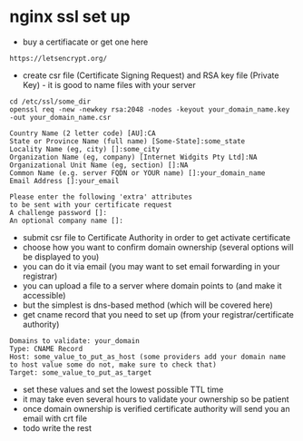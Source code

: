# nginx ssl set up
- buy a certifiacate or get one here
```
https://letsencrypt.org/
```
- create csr file (Certificate Signing Request) and RSA key file (Private Key) - it is good to name files with your server
```
cd /etc/ssl/some_dir
openssl req -new -newkey rsa:2048 -nodes -keyout your_domain_name.key -out your_domain_name.csr

Country Name (2 letter code) [AU]:CA
State or Province Name (full name) [Some-State]:some_state
Locality Name (eg, city) []:some_city
Organization Name (eg, company) [Internet Widgits Pty Ltd]:NA
Organizational Unit Name (eg, section) []:NA
Common Name (e.g. server FQDN or YOUR name) []:your_domain_name
Email Address []:your_email

Please enter the following 'extra' attributes
to be sent with your certificate request
A challenge password []:
An optional company name []:
```
- submit csr file to Certificate Authority in order to get activate certificate
- choose how you want to confirm domain ownership (several options will be displayed to you)
- you can do it via email (you may want to set email forwarding in your registrar)
- you can upload a file to a server where domain points to (and make it accessible)
- but the simplest is dns-based method (which will be covered here)
- get cname record that you need to set up (from your registrar/certificate authority)
```
Domains to validate: your_domain
Type: CNAME Record
Host: some_value_to_put_as_host (some providers add your domain name to host value some do not, make sure to check that)
Target: some_value_to_put_as_target
```
- set these values and set the lowest possible TTL time
- it may take even several hours to validate your ownership so be patient
- once domain ownership is verified certificate authority will send you an email with crt file
- todo write the rest
